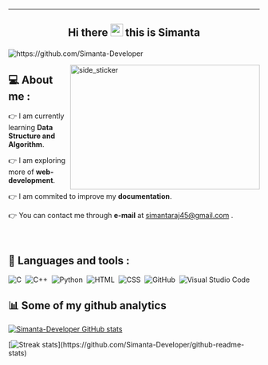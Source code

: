 ------------------------------------------------------------------------------------------------------------------------------------------------------------
## <p align="center"> Hi there <img src="https://github.com/souvikguria98/souvikguria98/blob/master/Hi.gif" width="25"> this is Simanta </p>

<p align="left"> <img src="https://komarev.com/ghpvc/?username=Simanta-Developer" alt="https://github.com/Simanta-Developer"> </p>
<img align="right" width=380px height=250px alt="side_sticker" src="https://raw.githubusercontent.com/abhisheknaiidu/abhisheknaiidu/master/code.gif"> </p>

## :computer: About me :
:point_right: I am currently learning **Data Structure and Algorithm**.

:point_right: I am exploring more of **web-development**.

:point_right: I am commited to improve my **documentation**.

:point_right: You can contact me through **e-mail** at simantaraj45@gmail.com .
<br>
<br>
<br>
## :pushpin: Languages and tools :
![C](https://img.shields.io/badge/-C-05122A?style=flat&logo=C&logoColor=A8B9CC)&nbsp;
![C++](https://img.shields.io/badge/-C++-05122A?style=flat&logo=C%2B%2B&logoColor=00599C)&nbsp;
![Python](https://img.shields.io/badge/-Python-3776AB?style=flat&logo=Python&logoColor=FFD43B)&nbsp;
![HTML](https://img.shields.io/badge/-HTML-05122A?style=flat&logo=HTML5)&nbsp;
![CSS](https://img.shields.io/badge/-CSS-05122A?style=flat&logo=CSS3&logoColor=1572B6)&nbsp;
![GitHub](https://img.shields.io/badge/-GitHub-05122A?style=flat&logo=github)&nbsp;
![Visual Studio Code](https://img.shields.io/badge/-Visual%20Studio%20Code-05122A?style=flat&logo=visual-studio-code&logoColor=007ACC)&nbsp;
## :bar_chart: Some of my github analytics

[![Simanta-Developer GitHub stats](https://github-readme-stats.vercel.app/api?username=Simanta-Developer&count_private=true&show_icons=true&theme=tokyonight)](https://github.com/Simanta-Developer/github-readme-stats)

[![Streak stats](https://github-readme-streak-stats.herokuapp.com/?user=Simanta-Developer&count_private=true&show_icons=true&theme=tokyonight&alt="Simanta-Developer")](https://github.com/Simanta-Developer/github-readme-stats)











